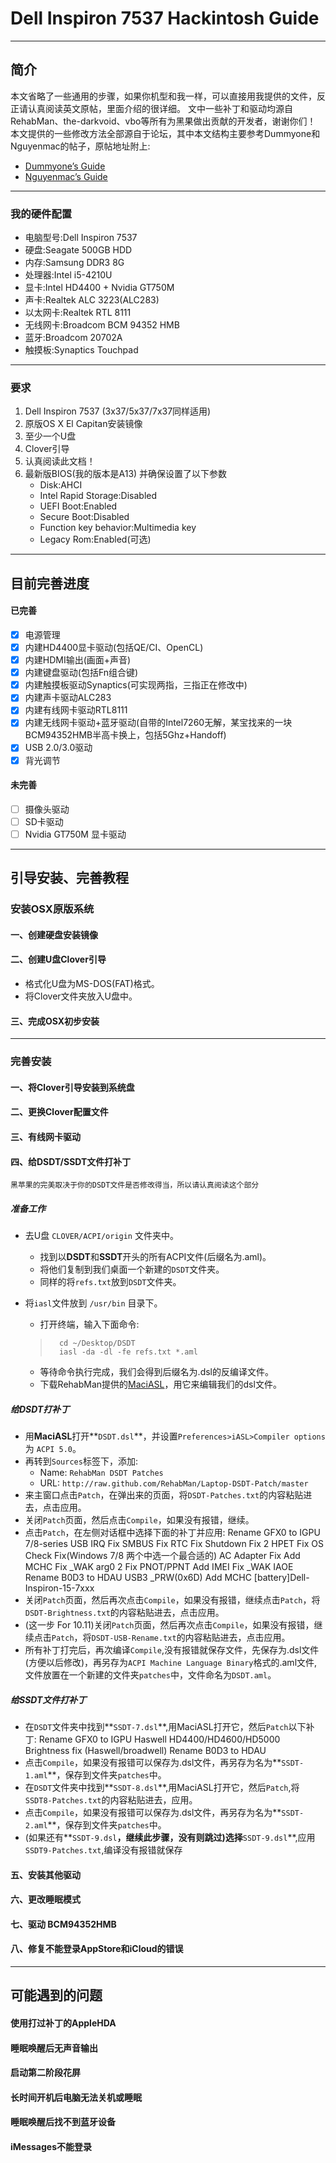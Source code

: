 # Dell Inspiron 7537 Hackintosh Guide
*****

## 简介

本文省略了一些通用的步骤，如果你机型和我一样，可以直接用我提供的文件，反正请认真阅读英文原帖，里面介绍的很详细。
文中一些补丁和驱动均源自RehabMan、the-darkvoid、vbo等所有为黑果做出贡献的开发者，谢谢你们！
本文提供的一些修改方法全部源自于论坛，其中本文结构主要参考Dummyone和Nguyenmac的帖子，原帖地址附上:
- [Dummyone’s Guide](http://www.tonymacx86.com/el-capitan-laptop-guides/177410-guide-dell-inspiron-3x37-5x37-7x37-clover-yosemite-el-capitan.html)
- [Nguyenmac’s Guide](http://www.tonymacx86.com/mavericks-laptop-support/125911-dell-inspiron-3x37-5x37-7x37-clover-install-guide.html)

*****

### 我的硬件配置

- 电脑型号:Dell Inspiron 7537
- 硬盘:Seagate 500GB HDD
- 内存:Samsung DDR3 8G
- 处理器:Intel i5-4210U
- 显卡:Intel HD4400 + Nvidia GT750M
- 声卡:Realtek ALC 3223(ALC283)
- 以太网卡:Realtek RTL 8111
- 无线网卡:Broadcom BCM 94352 HMB
- 蓝牙:Broadcom 20702A
- 触摸板:Synaptics Touchpad

*****

### 要求

1. Dell Inspiron 7537 (3x37/5x37/7x37同样适用)
2. 原版OS X El Capitan安装镜像
3. 至少一个U盘
4. Clover引导
5. 认真阅读此文档！
6. 最新版BIOS(我的版本是A13) 并确保设置了以下参数
    - Disk:AHCI
    - Intel Rapid Storage:Disabled
    - UEFI Boot:Enabled
    - Secure Boot:Disabled
    - Function key behavior:Multimedia key
    - Legacy Rom:Enabled(可选)

*****

## 目前完善进度

#### 已完善

- [x] 电源管理
- [x] 内建HD4400显卡驱动(包括QE/CI、OpenCL)
- [x] 内建HDMI输出(画面+声音)
- [x] 内建键盘驱动(包括Fn组合键)
- [x] 内建触摸板驱动Synaptics(可实现两指，三指正在修改中)
- [x] 内建声卡驱动ALC283
- [x] 内建有线网卡驱动RTL8111
- [x] 内建无线网卡驱动+蓝牙驱动(自带的Intel7260无解，某宝找来的一块BCM94352HMB半高卡换上，包括5Ghz+Handoff)
- [x] USB 2.0/3.0驱动
- [x] 背光调节

#### 未完善

- [ ] 摄像头驱动
- [ ] SD卡驱动
- [ ] Nvidia GT750M 显卡驱动

*****

## 引导安装、完善教程

### 安装OSX原版系统

#### 一、创建硬盘安装镜像

#### 二、创建U盘Clover引导

- 格式化U盘为MS-DOS(FAT)格式。
- 将Clover文件夹放入U盘中。

#### 三、完成OSX初步安装

*****

### 完善安装

#### 一、将Clover引导安装到系统盘



#### 二、更换Clover配置文件



#### 三、有线网卡驱动



#### 四、给DSDT/SSDT文件打补丁

	黑苹果的完美取决于你的DSDT文件是否修改得当，所以请认真阅读这个部分

##### 准备工作

- 去U盘 `CLOVER/ACPI/origin` 文件夹中。
    - 找到以**DSDT**和**SSDT**开头的所有ACPI文件(后缀名为.aml)。
    - 将他们复制到我们桌面一个新建的`DSDT`文件夹。
    - 同样的将`refs.txt`放到`DSDT`文件夹。
- 将`iasl`文件放到 `/usr/bin` 目录下。
    - 打开终端，输入下面命令:
	>		cd ~/Desktop/DSDT
	>		iasl -da -dl -fe refs.txt *.aml

	- 等待命令执行完成，我们会得到后缀名为.dsl的反编译文件。
	- 下载RehabMan提供的[MaciASL](https://bitbucket.org/RehabMan/os-x-maciasl-patchmatic/downloads)，用它来编辑我们的dsl文件。

##### 给DSDT打补丁

- 用**MaciASL**打开**`DSDT.dsl`**，并设置`Preferences>iASL>Compiler options` 为 `ACPI 5.0`。
- 再转到`Sources`标签下，添加:
	- Name: `RehabMan DSDT Patches`
	- URL: `http://raw.github.com/RehabMan/Laptop-DSDT-Patch/master`
- 来主窗口点击`Patch`，在弹出来的页面，将`DSDT-Patches.txt`的内容粘贴进去，点击应用。
- 关闭`Patch`页面，然后点击`Compile`，如果没有报错，继续。
- 点击`Patch`，在左侧对话框中选择下面的补丁并应用:
		Rename GFX0 to IGPU
		7/8-series USB
		IRQ Fix
		SMBUS Fix
		RTC Fix
		Shutdown Fix 2
		HPET Fix
		OS Check Fix(Windows 7/8 两个中选一个最合适的)
		AC Adapter Fix
		Add MCHC
		Fix _WAK arg0 2
		Fix PNOT/PPNT
		Add IMEI
		Fix _WAK IAOE
		Rename B0D3 to HDAU
		USB3 _PRW(0x6D)
		Add MCHC
		[battery]Dell-Inspiron-15-7xxx
- 关闭`Patch`页面，然后再次点击`Compile`，如果没有报错，继续点击`Patch`，将`DSDT-Brightness.txt`的内容粘贴进去，点击应用。
- (这一步 For 10.11)关闭`Patch`页面，然后再次点击`Compile`，如果没有报错，继续点击`Patch`，将`DSDT-USB-Rename.txt`的内容粘贴进去，点击应用。
- 所有补丁打完后，再次编译`Compile`,没有报错就保存文件，先保存为.dsl文件(方便以后修改)，再另存为`ACPI Machine Language Binary`格式的.aml文件,文件放置在一个新建的文件夹`patches`中，文件命名为`DSDT.aml`。

##### 给SSDT文件打补丁

- 在`DSDT`文件夹中找到**`SSDT-7.dsl`**,用MaciASL打开它，然后`Patch`以下补丁:
		Rename GFX0 to IGPU
		Haswell HD4400/HD4600/HD5000
		Brightness fix (Haswell/broadwell)
		Rename B0D3 to HDAU
- 点击`Compile`，如果没有报错可以保存为.dsl文件，再另存为名为**`SSDT-1.aml`**，保存到文件夹`patches`中。
- 在`DSDT`文件夹中找到**`SSDT-8.dsl`**,用MaciASL打开它，然后`Patch`,将`SSDT8-Patches.txt`的内容粘贴进去，应用。
- 点击`Compile`，如果没有报错可以保存为.dsl文件，再另存为名为**`SSDT-2.aml`**，保存到文件夹`patches`中。
- (如果还有**`SSDT-9.dsl`**，继续此步骤，没有则跳过)选择**`SSDT-9.dsl`**,应用`SSDT9-Patches.txt`,编译没有报错就保存

#### 五、安装其他驱动



#### 六、更改睡眠模式



#### 七、驱动 BCM94352HMB



#### 八、修复不能登录AppStore和iCloud的错误

*****

## 可能遇到的问题



#### 使用打过补丁的AppleHDA



#### 睡眠唤醒后无声音输出



#### 启动第二阶段花屏



#### 长时间开机后电脑无法关机或睡眠



#### 睡眠唤醒后找不到蓝牙设备



#### iMessages不能登录





